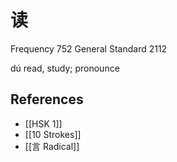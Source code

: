 # 读
Frequency 752
General Standard 2112

dú
read, study; pronounce

## References
- [[HSK 1]]
- [[10 Strokes]]
- [[言 Radical]]
